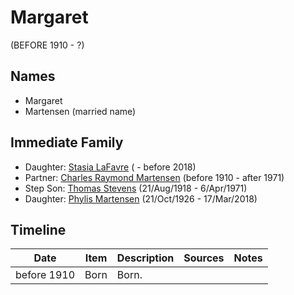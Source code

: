 ﻿---
layout: person
subject_key: i17287208
permalink: /people/i17287208
---

# Margaret
(BEFORE 1910 - ?)

## Names

* Margaret
* Martensen (married name)

## Immediate Family

* Daughter: [Stasia LaFavre](./@16839684@-stasia-lafavre-b-d2018.md) ( - before 2018)
* Partner: [Charles Raymond Martensen](./@83409318@-charles-raymond-martensen-b1910-d1971.md) (before 1910 - after 1971)
* Step Son: [Thomas Stevens](./@21623356@-thomas-stevens-b1918-8-21-d1971-4-6.md) (21/Aug/1918 - 6/Apr/1971)
* Daughter: [Phylis Martensen](./@56344636@-phylis-martensen-b1926-10-21-d2018-3-17.md) (21/Oct/1926 - 17/Mar/2018)

## Timeline

Date | Item | Description | Sources | Notes
---|---|---|---|---
before 1910 | Born | Born. |  | 

